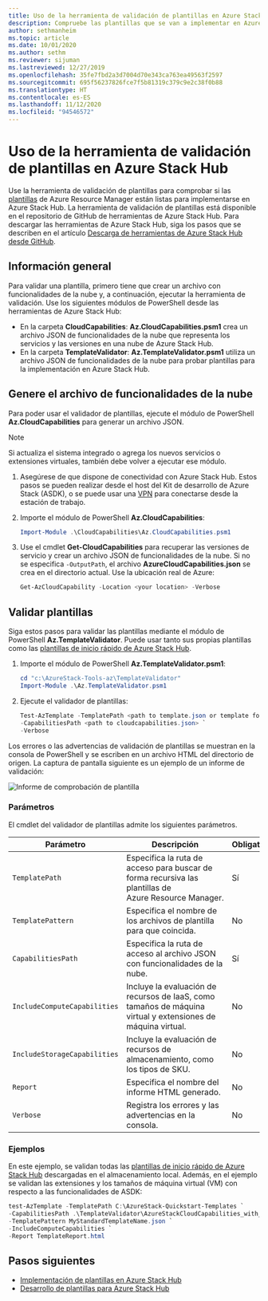 ```yaml
---
title: Uso de la herramienta de validación de plantillas en Azure Stack Hub
description: Compruebe las plantillas que se van a implementar en Azure Stack Hub con una herramienta de validación de plantillas.
author: sethmanheim
ms.topic: article
ms.date: 10/01/2020
ms.author: sethm
ms.reviewer: sijuman
ms.lastreviewed: 12/27/2019
ms.openlocfilehash: 35fe7fbd2a3d7004d70e343ca763ea49563f2597
ms.sourcegitcommit: 695f56237826fce7f5b81319c379c9e2c38f0b88
ms.translationtype: HT
ms.contentlocale: es-ES
ms.lasthandoff: 11/12/2020
ms.locfileid: "94546572"
---
```

# <a name="use-the-template-validation-tool-in-azure-stack-hub"></a>Uso de la herramienta de validación de plantillas en Azure Stack Hub

Use la herramienta de validación de plantillas para comprobar si las [plantillas](azure-stack-arm-templates.md) de Azure Resource Manager están listas para implementarse en Azure Stack Hub. La herramienta de validación de plantillas está disponible en el repositorio de GitHub de herramientas de Azure Stack Hub. Para descargar las herramientas de Azure Stack Hub, siga los pasos que se describen en el artículo [Descarga de herramientas de Azure Stack Hub desde GitHub](../operator/azure-stack-powershell-download.md).

## <a name="overview"></a>Información general

Para validar una plantilla, primero tiene que crear un archivo con funcionalidades de la nube y, a continuación, ejecutar la herramienta de validación. Use los siguientes módulos de PowerShell desde las herramientas de Azure Stack Hub:

- En la carpeta **CloudCapabilities**: **Az.CloudCapabilities.psm1** crea un archivo JSON de funcionalidades de la nube que representa los servicios y las versiones en una nube de Azure Stack Hub.
- En la carpeta **TemplateValidator**: **Az.TemplateValidator.psm1** utiliza un archivo JSON de funcionalidades de la nube para probar plantillas para la implementación en Azure Stack Hub.

## <a name="build-the-cloud-capabilities-file"></a>Genere el archivo de funcionalidades de la nube

Para poder usar el validador de plantillas, ejecute el módulo de PowerShell **Az.CloudCapabilities** para generar un archivo JSON.

> [!NOTE]
> Si actualiza el sistema integrado o agrega los nuevos servicios o extensiones virtuales, también debe volver a ejecutar ese módulo.

1. Asegúrese de que dispone de conectividad con Azure Stack Hub. Estos pasos se pueden realizar desde el host del Kit de desarrollo de Azure Stack (ASDK), o se puede usar una [VPN](../asdk/asdk-connect.md#connect-to-azure-stack-using-vpn) para conectarse desde la estación de trabajo.
2. Importe el módulo de PowerShell **Az.CloudCapabilities**:

    ```powershell
    Import-Module .\CloudCapabilities\Az.CloudCapabilities.psm1
    ```

3. Use el cmdlet **Get-CloudCapabilities** para recuperar las versiones de servicio y crear un archivo JSON de funcionalidades de la nube. Si no se especifica `-OutputPath`, el archivo **AzureCloudCapabilities.json** se crea en el directorio actual. Use la ubicación real de Azure:

    ```powershell
    Get-AzCloudCapability -Location <your location> -Verbose
    ```

## <a name="validate-templates"></a>Validar plantillas

Siga estos pasos para validar las plantillas mediante el módulo de PowerShell **Az.TemplateValidator**. Puede usar tanto sus propias plantillas como las [plantillas de inicio rápido de Azure Stack Hub](https://github.com/Azure/AzureStack-QuickStart-Templates).

1. Importe el módulo de PowerShell **Az.TemplateValidator.psm1**:

    ```powershell
    cd "c:\AzureStack-Tools-az\TemplateValidator"
    Import-Module .\Az.TemplateValidator.psm1
    ```

2. Ejecute el validador de plantillas:

    ```powershell
    Test-AzTemplate -TemplatePath <path to template.json or template folder> `
    -CapabilitiesPath <path to cloudcapabilities.json> `
    -Verbose
    ```

Los errores o las advertencias de validación de plantillas se muestran en la consola de PowerShell y se escriben en un archivo HTML del directorio de origen. La captura de pantalla siguiente es un ejemplo de un informe de validación:

![Informe de comprobación de plantilla](./media/azure-stack-validate-templates/image1.png)

### <a name="parameters"></a>Parámetros

El cmdlet del validador de plantillas admite los siguientes parámetros.

| Parámetro | Descripción | Obligatorio |
| ----- | -----| ----- |
| `TemplatePath` | Especifica la ruta de acceso para buscar de forma recursiva las plantillas de Azure Resource Manager. | Sí |
| `TemplatePattern` | Especifica el nombre de los archivos de plantilla para que coincida. | No |
| `CapabilitiesPath` | Especifica la ruta de acceso al archivo JSON con funcionalidades de la nube. | Sí |
| `IncludeComputeCapabilities` | Incluye la evaluación de recursos de IaaS, como tamaños de máquina virtual y extensiones de máquina virtual. | No |
| `IncludeStorageCapabilities` | Incluye la evaluación de recursos de almacenamiento, como los tipos de SKU. | No |
| `Report` | Especifica el nombre del informe HTML generado. | No |
| `Verbose` | Registra los errores y las advertencias en la consola. | No|

### <a name="examples"></a>Ejemplos

En este ejemplo, se validan todas las [plantillas de inicio rápido de Azure Stack Hub](https://github.com/Azure/AzureStack-QuickStart-Templates) descargadas en el almacenamiento local. Además, en el ejemplo se validan las extensiones y los tamaños de máquina virtual (VM) con respecto a las funcionalidades de ASDK:

```powershell
test-AzTemplate -TemplatePath C:\AzureStack-Quickstart-Templates `
-CapabilitiesPath .\TemplateValidator\AzureStackCloudCapabilities_with_AddOns_20170627.json `
-TemplatePattern MyStandardTemplateName.json `
-IncludeComputeCapabilities `
-Report TemplateReport.html
```

## <a name="next-steps"></a>Pasos siguientes

- [Implementación de plantillas en Azure Stack Hub](azure-stack-arm-templates.md)
- [Desarrollo de plantillas para Azure Stack Hub](azure-stack-develop-templates.md)

